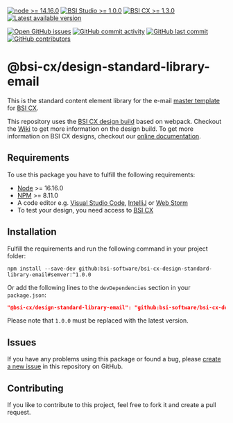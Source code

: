 [![node >= 14.16.0](https://img.shields.io/badge/node-%3E%3D14.16.0-brightgreen)](https://nodejs.org/)
[![BSI Studio >= 1.0.0](https://img.shields.io/badge/BSI%20Studio-%3E%3D1.0.0-brightgreen)](https://www.bsi-software.com/cx)
[![BSI CX >= 1.3.0](https://img.shields.io/badge/BSI%20CX-%3E%3D1.3.0-brightgreen)](https://www.bsi-software.com/cx)
[![Latest available version](https://img.shields.io/github/v/tag/bsi-software/bsi-cx-design-standard-library-email?label=npm)](https://github.com/bsi-software/bsi-cx-design-standard-library-email/releases)

[![Open GitHub issues](https://img.shields.io/github/issues/bsi-software/bsi-cx-design-standard-library-email)](https://github.com/bsi-software/bsi-cx-design-standard-library-email/issues)
[![GitHub commit activity](https://img.shields.io/github/commit-activity/w/bsi-software/bsi-cx-design-standard-library-email)](https://github.com/bsi-software/bsi-cx-design-standard-library-email/commits)
[![GitHub last commit](https://img.shields.io/github/last-commit/bsi-software/bsi-cx-design-standard-library-email)](https://github.com/bsi-software/bsi-cx-design-standard-library-email/commits)
[![GitHub contributors](https://img.shields.io/github/contributors/bsi-software/bsi-cx-design-standard-library-email)](https://github.com/bsi-software/bsi-cx-design-standard-library-email/graphs/contributors)


# @bsi-cx/design-standard-library-email

This is the standard content element library for the e-mail [master template](https://github.com/bsi-software/bsi-cx-design-master-template-email) for [BSI CX](https://www.bsi-software.com/en/cx).

This repository uses the [BSI CX design build](https://github.com/bsi-software/bsi-cx-design-build) based on webpack. Checkout
the [Wiki](https://github.com/bsi-software/bsi-cx-design-build/wiki) to get more information on the design build.
To get more information on BSI CX designs, checkout our [online documentation](https://bsi-software.github.io/bsi-cx-docs/).

## Requirements

To use this package you have to fulfill the following requirements:

* [Node](https://nodejs.org/) >= 16.16.0
* [NPM](https://nodejs.org/) >= 8.11.0
* A code editor e.g. [Visual Studio Code](https://code.visualstudio.com/), [IntelliJ](https://www.jetbrains.com/idea/)
  or [Web Storm](https://www.jetbrains.com/webstorm/)
* To test your design, you need access to [BSI CX](https://www.bsi-software.com/cx)

## Installation

Fulfill the requirements and run the following command in your project folder:

````shell script
npm install --save-dev github:bsi-software/bsi-cx-design-standard-library-email#semver:^1.0.0
````

Or add the following lines to the `devDependencies` section in your `package.json`:

````json
"@bsi-cx/design-standard-library-email": "github:bsi-software/bsi-cx-design-standard-library-email#semver:^1.0.0"
````
Please note that `1.0.0` must be replaced with the latest version.

## Issues

If you have any problems using this package or found a bug,
please [create a new issue](https://github.com/bsi-software/bsi-cx-design-standard-library-email/issues) in this repository on GitHub.

## Contributing

If you like to contribute to this project, feel free to fork it and create a pull request.
